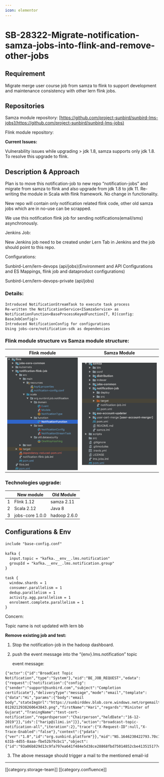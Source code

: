 ```yaml
---
icon: elementor
---
```


# SB-28322-Migrate-notification-samza-jobs-into-flink-and-remove-other-jobs

## Requirement

Migrate merge user course job from samza to flink to support development and maintenance consistency with other lern flink jobs.

## Repositories

Samza module repository: [https://github.com/project-sunbird/sunbird-lms-jobs](https://github.com/project-sunbird/sunbird-lms-jobs)

Flink module repository:

**Current Issues:**

Vulnerability issues while upgrading > jdk 1.8, samza supports only jdk 1.8. To resolve this upgrade to flink.

## Description & Approach

Plan is to move this notification-job to new repo “notification-jobs” and migrate from samza to flink and also upgrade from jdk 1.8 to jdk 11. Re-writing the module in Scala with flink framework. No change in functionality.

New repo will contain only notification related flink code, other old samza jobs which are in no-use can be scrapped.

We use this notification flink job for sending notifications(email/sms) asynchronously.

Jenkins Job:

New Jenkins job need to be created under Lern Tab in Jenkins and the job should point to this repo.

Configurations:

Sunbird-Lern/lern-devops (api/jobs)(Environment and API Configurations and ES Mappings, flink job and dataproduct configurations)

Sunbird-Lern/lern-devops-private (api/jobs)

### Details:

```
Introduced NotificationStreamTask to execute task process
Re-written the NotificationService<ISamzaService> as NotificationFunction<BaseProcessKeyedFunction[T, R](config: BaseJobConfig)>
Introduced NotificationConfig for configurations
Using jobs-core/notification-sdk as dependencies
```

### Flink module structure vs Samza module structure:

| Flink module                                                                | Samza Module                                                                |
| --------------------------------------------------------------------------- | --------------------------------------------------------------------------- |
| ![](<../../../../.gitbook/assets/Screenshot 2022-04-22 at 12.49.11 PM.png>) | ![](<../../../../.gitbook/assets/Screenshot 2022-04-22 at 12.52.57 PM.png>) |

### Technologies upgrade:

|   | New module      | Old Module   |
| - | --------------- | ------------ |
| 1 | Flink 1.12      | samza 2.11   |
| 2 | Scala 2.12      | Java 8       |
| 3 | jobs-core 1.0.0 | hadoop 2.6.0 |

## Configurations & Env

```
include "base-config.conf"

kafka {
  input.topic = "kafka.__env__.lms.notification"
  groupId = "kafka.__env__.lms.notification.group"
}

task {
  window.shards = 1
  consumer.parallelism = 1
  dedup.parallelism = 1
  activity.agg.parallelism = 1
  enrolment.complete.parallelism = 1
}
```

Concern:

Topic name is not updated with lern bb

**Remove existing job and test:**

1. Stop the notification-job in the hadoop dashboard.
2.  push the event message into the “{env}.lms.notification” topic

    event message:

```
{"actor":{"id":"BroadCast Topic Notification","type":"System"},"eid":"BE_JOB_REQUEST","edata":{"request":{"notification":{"config":{"sender":"support@sunbird.com","subject":"Completion certificate"},"deliveryType":"message","mode":"email","template":{"data":"Hi","params":{"body":"email body","stateImgUrl":"https://sunbirddev.blob.core.windows.net/orgemailtemplate/img/File-0128212938260643843.png","firstName":"Hari","regards":"Minister of Gujarat","TraningName":"test-cert-notification","regardsperson":"Chairperson","heldDate":"16-12-2019"}},"ids":["harip@ilimi.in"]}},"action":"broadcast-topic-notification-all","iteration":2},"trace":{"X-Request-ID":null,"X-Trace-Enabled":"false"},"context":{"pdata":{"ver":"1.0","id":"org.sunbird.platform"}},"mid":"NS.1646230422793.70c10f26-631b-4d55-8aaa-fbe52b79cbc1","object":{"id":"93a06b829d13c9fa797ea641f484e5d38ce28868fbd75014852cbe413515177c","type":"TopicNotifyAll"}}
```

3. The above message should trigger a mail to the mentioned email-id

***

\[\[category.storage-team]] \[\[category.confluence]]
